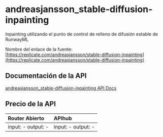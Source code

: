 # andreasjansson_stable-diffusion-inpainting

Inpainting utilizando el punto de control de relleno de difusión estable de RunwayML

Nombre del enlace de la fuente: [https://replicate.com/andreasjansson/stable-diffusion-inpainting](https://replicate.com/andreasjansson/stable-diffusion-inpainting)

## Documentación de la API

[andreasjansson_stable-diffusion-inpainting API Docs](../apis/es/andreasjansson_stable-diffusion-inpainting.md)

## Precio de la API

| Router Abierto | APIhub |
|:---|:---|
| input: - output: - | input: - output: - |
